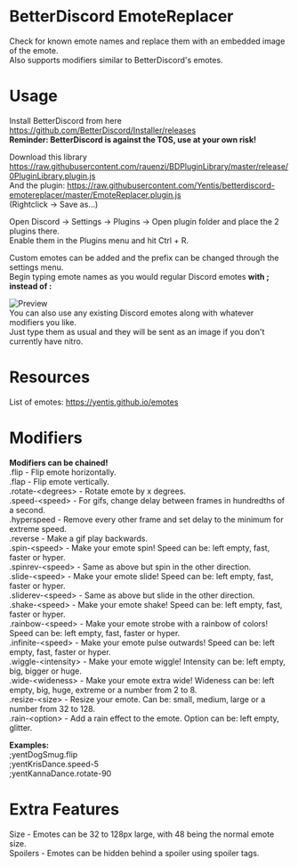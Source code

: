 # BetterDiscord EmoteReplacer
Check for known emote names and replace them with an embedded image of the emote.  
Also supports modifiers similar to BetterDiscord's emotes.

# Usage
Install BetterDiscord from here  
https://github.com/BetterDiscord/Installer/releases  
**Reminder: BetterDiscord is against the TOS, use at your own risk!**

Download this library https://raw.githubusercontent.com/rauenzi/BDPluginLibrary/master/release/0PluginLibrary.plugin.js  
And the plugin: https://raw.githubusercontent.com/Yentis/betterdiscord-emotereplacer/master/EmoteReplacer.plugin.js  
(Rightclick -> Save as...)

Open Discord -> Settings -> Plugins -> Open plugin folder and place the 2 plugins there.  
Enable them in the Plugins menu and hit Ctrl + R.  

Custom emotes can be added and the prefix can be changed through the settings menu.  
Begin typing emote names as you would regular Discord emotes **with ; instead of :**  

![Preview](https://i.imgur.com/iGB4ZAQ.png)  
You can also use any existing Discord emotes along with whatever modifiers you like.  
Just type them as usual and they will be sent as an image if you don't currently have nitro.

# Resources
List of emotes: https://yentis.github.io/emotes  

# Modifiers
**Modifiers can be chained!**  
.flip - Flip emote horizontally.  
.flap - Flip emote vertically.  
.rotate-\<degrees\> - Rotate emote by x degrees.  
.speed-\<speed\> - For gifs, change delay between frames in hundredths of a second.  
.hyperspeed - Remove every other frame and set delay to the minimum for extreme speed.  
.reverse - Make a gif play backwards.  
.spin-\<speed\> - Make your emote spin! Speed can be: left empty, fast, faster or hyper.  
.spinrev-\<speed\> - Same as above but spin in the other direction.  
.slide-\<speed\> - Make your emote slide! Speed can be: left empty, fast, faster or hyper.  
.sliderev-\<speed\> - Same as above but slide in the other direction.  
.shake-\<speed\> - Make your emote shake! Speed can be: left empty, fast, faster or hyper.  
.rainbow-\<speed\> - Make your emote strobe with a rainbow of colors!  Speed can be: left empty, fast, faster or hyper.  
.infinite-\<speed\> - Make your emote pulse outwards!  Speed can be: left empty, fast, faster or hyper.  
.wiggle-\<intensity\> - Make your emote wiggle!  Intensity can be: left empty, big, bigger or huge.  
.wide-\<wideness\> - Make your emote extra wide! Wideness can be: left empty, big, huge, extreme or a number from 2 to 8.  
.resize-\<size\> - Resize your emote. Can be: small, medium, large or a number from 32 to 128.  
.rain-\<option\> - Add a rain effect to the emote. Option can be: left empty, glitter.

**Examples:**  
;yentDogSmug.flip  
;yentKrisDance.speed-5  
;yentKannaDance.rotate-90

# Extra Features
Size - Emotes can be 32 to 128px large, with 48 being the normal emote size.  
Spoilers - Emotes can be hidden behind a spoiler using spoiler tags.  
